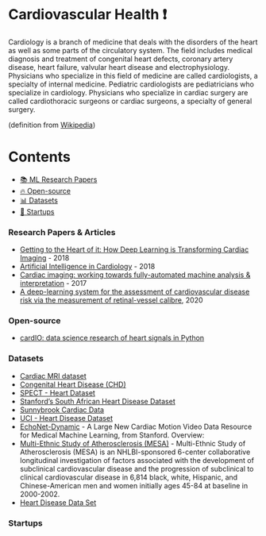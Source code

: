 # Cardiovascular Health :heavy_exclamation_mark:
Cardiology is a branch of medicine that deals with the disorders of the heart as well as some parts of the circulatory system. The field includes medical diagnosis and treatment of congenital heart defects, coronary artery disease, heart failure, valvular heart disease and electrophysiology. Physicians who specialize in this field of medicine are called cardiologists, a specialty of internal medicine. Pediatric cardiologists are pediatricians who specialize in cardiology. Physicians who specialize in cardiac surgery are called cardiothoracic surgeons or cardiac surgeons, a specialty of general surgery.

(definition from [Wikipedia](https://en.wikipedia.org/wiki/Cardiology))


# Contents 
- [:books: ML Research Papers](#research-papers)
- [:fire: Open-source](#open-source)
- [:bar_chart: Datasets](#datasets)
- [:eyes: Startups](#startups)

### Research Papers & Articles
- [Getting to the Heart of it: How Deep Learning is Transforming Cardiac Imaging](https://medium.com/stanford-ai-for-healthcare/getting-to-the-heart-of-it-how-deep-learning-is-transforming-cardiac-imaging-22d34bf91a4e) - 2018
- [Artificial Intelligence in Cardiology](https://www.sciencedirect.com/science/article/pii/S0735109718344085) - 2018
- [Cardiac imaging: working towards fully-automated machine analysis & interpretation](https://www.ncbi.nlm.nih.gov/pmc/articles/PMC5450918/) - 2017
- [A deep-learning system for the assessment of cardiovascular disease risk via the measurement of retinal-vessel calibre](https://www.nature.com/articles/s41551-020-00626-4), 2020

### Open-source
- [cardIO: data science research of heart signals in Python](https://github.com/analysiscenter/cardio)


### Datasets
- [Cardiac MRI dataset](http://www.cse.yorku.ca/~mridataset/)
- [Congenital Heart Disease (CHD)](https://data.gov.uk/dataset/f13fbd0e-fc8a-4d42-82ef-d40f930e4b70/congenital-heart-disease-chd)
- [SPECT - Heart Dataset](http://archive.ics.uci.edu/ml/datasets/SPECT+Heart)
- [Stanford’s South African Heart Disease Dataset](https://web.stanford.edu/~hastie/ElemStatLearn//datasets/SAheart.data)
- [Sunnybrook Cardiac Data](http://www.cardiacatlas.org/studies/sunnybrook-cardiac-data/)
- [UCI - Heart Disease Dataset](https://archive.ics.uci.edu/ml/datasets/heart+Disease)
- [EchoNet-Dynamic](https://echonet.github.io/dynamic/index.html) - A Large New Cardiac Motion Video Data Resource for Medical Machine Learning, from Stanford. Overview:
- [Multi-Ethnic Study of Atherosclerosis (MESA)](https://sleepdata.org/datasets/mesa) - Multi-Ethnic Study of Atherosclerosis (MESA) is an NHLBI-sponsored 6-center collaborative longitudinal investigation of factors associated with the development of subclinical cardiovascular disease and the progression of subclinical to clinical cardiovascular disease in 6,814 black, white, Hispanic, and Chinese-American men and women initially ages 45-84 at baseline in 2000-2002.
- [Heart Disease Data Set](https://archive.ics.uci.edu/ml/datasets/Heart+Disease)

### Startups
